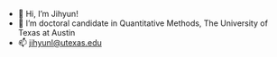 - 👋 Hi, I’m Jihyun!
- 👀 I’m doctoral candidate in Quantitative Methods, The University of Texas at Austin
- 📫 jihyunl@utexas.edu

<!---
jihyunl/jihyunl is a ✨ special ✨ repository because its `README.md` (this file) appears on your GitHub profile.
You can click the Preview link to take a look at your changes.
--->

